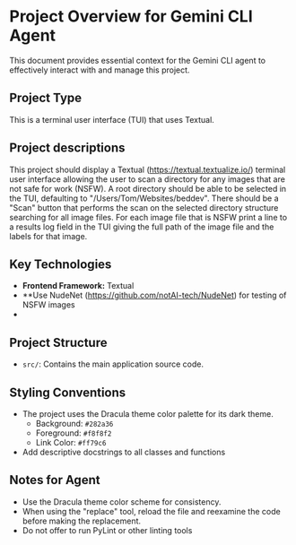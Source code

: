 # Project Overview for Gemini CLI Agent

This document provides essential context for the Gemini CLI agent to effectively interact with and manage this project.

## Project Type
This is a terminal user interface (TUI) that uses Textual.

## Project descriptions
This project should display a Textual (https://textual.textualize.io/) terminal user interface allowing the user to 
scan a directory for any images that are not safe for work (NSFW). A root directory should be able to be selected in 
the TUI, defaulting to "/Users/Tom/Websites/beddev". There should be a "Scan" button that performs the scan on the 
selected directory structure searching for all image files. For each image file that is NSFW print a line to a results 
log field in the TUI giving the full path of the image file and the labels for that image.

## Key Technologies
- **Frontend Framework:** Textual
- **Use NudeNet (https://github.com/notAI-tech/NudeNet) for testing of NSFW images
- 
## Project Structure
- `src/`: Contains the main application source code.

## Styling Conventions
- The project uses the Dracula theme color palette for its dark theme.
  - Background: `#282a36`
  - Foreground: `#f8f8f2`
  - Link Color: `#ff79c6`
- Add descriptive docstrings to all classes and functions

## Notes for Agent
- Use the Dracula theme color scheme for consistency.
- When using the "replace" tool, reload the file and reexamine the code before making the replacement.
- Do not offer to run PyLint or other linting tools
